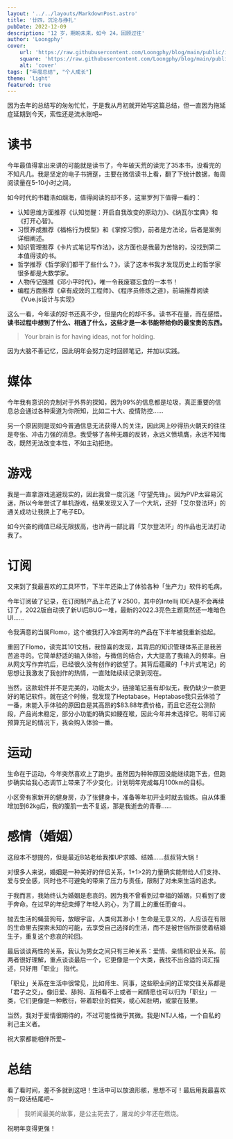 ```yaml
---
layout: '../../layouts/MarkdownPost.astro'
title: '廿四，沉沦与挣扎'
pubDate: 2022-12-09
description: '12 岁，期盼未来，如今 24，回顾过往'
author: 'Loongphy'
cover:
    url: 'https://raw.githubusercontent.com/Loongphy/blog/main/public/images/markus-winkler--fRAIQHKcc0-unsplash.jpg'
    square: 'https://raw.githubusercontent.com/Loongphy/blog/main/public/images/markus-winkler--fRAIQHKcc0-unsplash.jpg'
    alt: 'cover'
tags: ["年度总结", "个人成长"] 
theme: 'light'
featured: true
---
```


因为去年的总结写的匆匆忙忙，于是我从月初就开始写这篇总结，但一直因为拖延症延期到今天，索性还是流水账吧~

# 读书

今年最值得拿出来讲的可能就是读书了，今年破天荒的读完了35本书，没看完的不知凡几。我是坚定的电子书拥趸，主要在微信读书上看，翻了下统计数据，每周阅读量在5-10小时之间。

如今时代的书籍浩如烟海，值得阅读的却不多，这里罗列下值得一看的：

- 认知思维方面推荐《认知觉醒：开启自我改变的原动力》、《纳瓦尔宝典》和《打开心智》。
- 习惯养成推荐《福格行为模型》和《掌控习惯》，前者是方法论，后者是案例详细阐述。
- 知识管理推荐《卡片式笔记写作法》，这方面也是我最为苦恼的，没找到第二本值得读的书。
- 哲学推荐《哲学家们都干了些什么？》，读了这本书我才发现历史上的哲学家很多都是大数学家。
- 人物传记强推《邓小平时代》，唯一令我废寝忘食的一本书！
- 编程方面推荐《卓有成效的工程师》、《程序员修炼之道》，前端推荐阅读《Vue.js设计与实现》

这么一看，今年读的好书还真不少，但是内化的却不多。读书不在量，而在感悟。**读书过程中想到了什么、相通了什么，这些才是一本书能带给你的最宝贵的东西。**

> Your brain is for having ideas, not for holding.
> 

因为大脑不善记忆，因此明年会努力定时回顾笔记，并加以实践。

# 媒体

今年我有意识的克制对于外界的探知，因为99%的信息都是垃圾，真正重要的信息总会通过各种渠道为你所知，比如二十大、疫情防控……

另一个原因则是现如今普通信息无法获得人的关注，因此网上吵得热火朝天的往往是夸张、冲击力强的消息。我受够了各种无趣的反转，永远义愤填膺，永远不知悔改，既然无法改变本性，不如主动拒绝。

# 游戏

我是一直拿游戏逃避现实的，因此我曾一度沉迷「守望先锋」。因为PVP太容易沉迷，所以今年尝试了单机游戏，结果发现又入了一个大坑，还好「艾尔登法环」的通关成功让我换上了电子ED。

如今兴奋的阈值已经无限拔高，也许再一部比肩「艾尔登法环」的作品也无法打动我了。

# 订阅

又来到了我最喜欢的工具环节，下半年还染上了体验各种「生产力」软件的毛病。

今年订阅破了记录，在订阅制产品上花了￥2500，其中的Intellij IDEA是不会再续订了，2022版自动换了新UI后BUG一堆，最新的2022.3亮色主题竟然还一堆暗色UI……

令我满意的当属Flomo，这个被我打入冷宫两年的产品在下半年被我重新拾起。

重回了Flomo，读完其101文档，我惊喜的发现，其背后的知识管理体系正是我苦苦追寻的。它简单舒适的输入体验，与微信的结合，大大提高了我输入的频率。自从网文写作弃坑后，已经很久没有创作的欲望了。其背后蕴藏的「卡片式笔记」的思想让我激发了我创作的热情，一直陆陆续续记录到现在。

当然，这款软件并不是完美的，功能太少，链接笔记虽有却似无，我仍缺少一款更好的笔记软件。就在这个时候，我发现了Heptabase。Heptabase我只云体验了一番，未能入手体验的原因自是其高昂的$83.88年费价格，而且它还在公测阶段，产品尚未稳定，部分小功能的确实如鲠在喉，因此今年并未选择它。明年订阅预算充足的情况下，我会购入体验一番。

# 运动

生命在于运动，今年突然喜欢上了跑步。虽然因为种种原因没能继续跑下去，但跑步确实给我心态调节上带来了不少变化，计划明年完成每月100km的目标。

小区旁有家新开的健身房，办了张健身卡，准备等年初开业时就去锻炼。自从体重增加到62kg后，我的腹肌一去不复返，那是我逝去的青春……

# 感情（婚姻）

这段本不想提的，但是最近B站老给我推UP求婚、结婚……叔叔背大锅！

对很多人来说，婚姻是一种美好的伴侣关系，1+1>2的力量确实能带给人们支持、爱与安全感，同时也不可避免的带来了压力与责任，限制了对未来生活的追求。

于我而言，我始终认为婚姻是悲哀的。因为我不曾看到过幸福的婚姻，只看到了疲于奔命。在过早的年纪束缚了年轻人的心，为了肩上的重任而奋斗。

抛去生活的蝇营狗苟，放眼宇宙，人类何其渺小！生命是无意义的，人应该在有限的生命里去探索未知的可能，去享受自己选择的生活，而不是被世俗所驱使着结婚生子，重复这个悲哀的轮回。

最后谈谈两性的关系，我认为男女之间只有三种关系：爱情、亲情和职业关系。前两者很好理解，重点谈谈最后一个，它更像是一个大类，我找不出合适的词汇描述，只好用「职业」 指代。

「职业」关系在生活中很常见，比如师生、同事，这些职业间的正常交往关系都是「君子之交」。像旧爱、舔狗、互相看不上或者一厢情愿也可以归为「职业」一类，它们更像是一种敷衍，带着职业的假笑，或心知肚明，或蒙在鼓里。

当然，我对于爱情很期待的，不过可能性微乎其微。我是INTJ人格，一个自私的利己主义者。

祝大家都能相伴所爱~

# 总结

看了看时间，差不多就到这吧！生活中可以放浪形骸，思想不可！最后用我最喜欢的一段话结尾吧~

> 我听闻最美的故事，是公主死去了，屠龙的少年还在燃烧。
> 

祝明年变得更强！